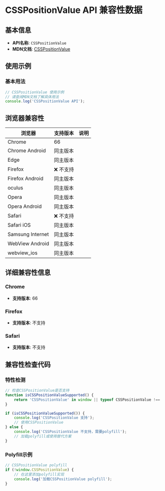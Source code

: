 # CSSPositionValue API 兼容性数据

## 基本信息

- **API名称**: `CSSPositionValue`
- **MDN文档**: [CSSPositionValue](https://developer.mozilla.org/docs/Web/API/CSSPositionValue)

## 使用示例

### 基本用法

```javascript
// CSSPositionValue 使用示例
// 请查阅MDN文档了解具体用法
console.log('CSSPositionValue API');
```

## 浏览器兼容性

| 浏览器 | 支持版本 | 说明 |
|--------|----------|------|
| Chrome | 66 |  |
| Chrome Android | 同主版本 |  |
| Edge | 同主版本 |  |
| Firefox | ❌ 不支持 |  |
| Firefox Android | 同主版本 |  |
| oculus | 同主版本 |  |
| Opera | 同主版本 |  |
| Opera Android | 同主版本 |  |
| Safari | ❌ 不支持 |  |
| Safari iOS | 同主版本 |  |
| Samsung Internet | 同主版本 |  |
| WebView Android | 同主版本 |  |
| webview_ios | 同主版本 |  |

## 详细兼容性信息

### Chrome

- **支持版本**: 66

### Firefox

- **支持版本**: 不支持

### Safari

- **支持版本**: 不支持

## 兼容性检查代码

### 特性检测

```javascript
// 检查CSSPositionValue是否支持
function isCSSPositionValueSupported() {
    return 'CSSPositionValue' in window || typeof CSSPositionValue !== 'undefined';
}

if (isCSSPositionValueSupported()) {
    console.log('CSSPositionValue 支持');
    // 使用CSSPositionValue
} else {
    console.log('CSSPositionValue 不支持，需要polyfill');
    // 加载polyfill或使用替代方案
}
```

### Polyfill示例

```javascript
// CSSPositionValue polyfill
if (!window.CSSPositionValue) {
    // 在这里添加polyfill实现
    console.log('加载CSSPositionValue polyfill');
}
```

